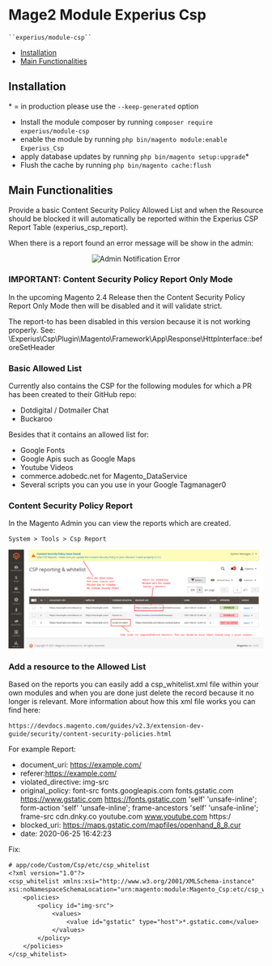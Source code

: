# Mage2 Module Experius Csp

    ``experius/module-csp``

 - [Installation](#markdown-header-installation)
 - [Main Functionalities](#markdown-header-main-functionalities)

## Installation
\* = in production please use the `--keep-generated` option

 - Install the module composer by running `composer require experius/module-csp`
 - enable the module by running `php bin/magento module:enable Experius_Csp`
 - apply database updates by running `php bin/magento setup:upgrade`\*
 - Flush the cache by running `php bin/magento cache:flush`


## Main Functionalities

Provide a basic Content Security Policy Allowed List and when the Resource should be blocked it will automatically be reported within the Experius CSP Report Table (experius_csp_report).

When there is a report found an error message will be show in the admin:

<p align="center">
  <img src="https://raw.githubusercontent.com/experius/Magento-2-Module-Experius-Csp/master/Docs/Screenshots/csp-admin-notification.png" title="Admin Notification Error">
</p>

### IMPORTANT: Content Security Policy Report Only Mode
In the upcoming Magento 2.4 Release then the Content Security Policy Report Only Mode then will be disabled and it will validate strict.


The report-to has been disabled in this version because it is not working properly.
See: \Experius\Csp\Plugin\Magento\Framework\App\Response\HttpInterface::beforeSetHeader

### Basic Allowed List
Currently also contains the CSP for the following modules for which a PR has been created to their GitHub repo:

 - Dotdigital / Dotmailer Chat
 - Buckaroo

Besides that it contains an allowed list for:

 - Google Fonts
 - Google Apis such as Google Maps
 - Youtube Videos
 - commerce.adobedc.net for Magento_DataService
 - Several scripts you can you use in your Google Tagmanager0

### Content Security Policy Report
In the Magento Admin you can view the reports which are created.

    System > Tools > Csp Report

<p align="center">
  <img src="https://raw.githubusercontent.com/experius/Magento-2-Module-Experius-Csp/master/Docs/Screenshots/report-view.png" title="Admin Content Security Policy Report View">
</p>

### Add a resource to the Allowed List
Based on the reports you can easily add a csp_whitelist.xml file within your own modules and when you are done just delete the record because it no longer is relevant.
More information about how this xml file works you can find here:

    https://devdocs.magento.com/guides/v2.3/extension-dev-guide/security/content-security-policies.html
    
For example Report:

 - document_uri: https://example.com/
 - referer:https://example.com/
 - violated_directive: img-src
 - original_policy: font-src fonts.googleapis.com fonts.gstatic.com https://www.gstatic.com https://fonts.gstatic.com 'self' 'unsafe-inline'; form-action 'self' 'unsafe-inline'; frame-ancestors 'self' 'unsafe-inline'; frame-src cdn.dnky.co youtube.com www.youtube.com https:/
 - blocked_uri: https://maps.gstatic.com/mapfiles/openhand_8_8.cur
 - date: 2020-06-25 16:42:23

Fix:

    # app/code/Custom/Csp/etc/csp_whitelist
    <?xml version="1.0"?>
    <csp_whitelist xmlns:xsi="http://www.w3.org/2001/XMLSchema-instance" xsi:noNamespaceSchemaLocation="urn:magento:module:Magento_Csp:etc/csp_whitelist.xsd">
        <policies>
            <policy id="img-src">
                <values>
                    <value id="gstatic" type="host">*.gstatic.com</value>
                </values>
            </policy>
        </policies>
    </csp_whitelist>



